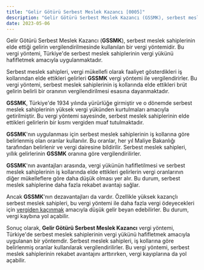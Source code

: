 ```yaml
---
title: "Gelir Götürü Serbest Meslek Kazancı [0005]"
description: "Gelir Götürü Serbest Meslek Kazancı (GSSMK), serbest meslek sahiplerinin elde ettiği gelirin vergilendirilmesinde kullanılan bir vergi yöntemidir."
date: 2023-05-06
---
```


Gelir Götürü Serbest Meslek Kazancı (**GSSMK**), serbest meslek sahiplerinin elde ettiği gelirin vergilendirilmesinde
kullanılan bir vergi yöntemidir. Bu vergi yöntemi, Türkiye'de serbest meslek sahiplerinin vergi yükünü hafifletmek
amacıyla uygulanmaktadır.

Serbest meslek sahipleri, vergi mükellefi olarak faaliyet gösterdikleri iş kollarından elde ettikleri gelirleri **GSSMK**
vergi yöntemi ile vergilendirirler. Bu vergi yöntemi, serbest meslek sahiplerinin iş kollarında elde ettikleri brüt
gelirin belirli bir oranının vergilendirilmesi esasına dayanmaktadır.

**GSSMK**, Türkiye'de 1934 yılında yürürlüğe girmiştir ve o dönemde serbest meslek sahiplerinin yüksek vergi yükünden
kurtulmaları amacıyla getirilmiştir. Bu vergi yöntemi sayesinde, serbest meslek sahiplerinin elde ettikleri gelirlerin
bir kısmı vergiden muaf tutulmaktadır.

**GSSMK**'nın uygulanması için serbest meslek sahiplerinin iş kollarına göre belirlenmiş olan oranlar kullanılır. Bu
oranlar, her yıl Maliye Bakanlığı tarafından belirlenir ve vergi dairesine bildirilir. Serbest meslek sahipleri, yıllık
gelirlerinin **GSSMK** oranına göre vergilendirilirler.

**GSSMK**'nın avantajları arasında, vergi yükünün hafifletilmesi ve serbest meslek sahiplerinin iş kollarında elde
ettikleri gelirlerin vergi oranlarının diğer mükelleflere göre daha düşük olması yer alır. Bu durum, serbest meslek
sahiplerine daha fazla rekabet avantajı sağlar.

Ancak **GSSMK**'nın dezavantajları da vardır. Özellikle yüksek kazançlı serbest meslek sahipleri, bu vergi yöntemi ile
daha fazla vergi ödeyecekleri için <a href="/yazilar/vergiden-nasil-kacinilir/">vergiden kaçınmak</a> amacıyla düşük gelir beyan edebilirler. Bu durum, vergi kaybına yol
açabilir.

Sonuç olarak, **Gelir Götürü Serbest Meslek Kazancı** vergi yöntemi, Türkiye'de serbest meslek sahiplerinin vergi yükünü
hafifletmek amacıyla uygulanan bir yöntemdir. Serbest meslek sahipleri, iş kollarına göre belirlenmiş oranlar
kullanılarak vergilendirilirler. Bu vergi yöntemi, serbest meslek sahiplerinin rekabet avantajını arttırırken, vergi
kayıplarına da yol açabilir.
